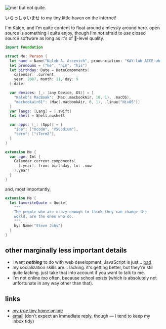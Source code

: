 ![me! but not quite.](https://github.com/user-attachments/assets/c0ce4e2a-13b0-4154-bcf9-27324a35bcf9 "me! but not quite.")

いらっしゃいませ to my tiny little haven on the internet!

I'm Kaleb, and I'm quite content to float around aimlessly around here. open source is something I quite enjoy, though I'm not afraid to _use_ closed source software as long as it's of 🍎-level quality.

```swift
import Foundation

struct Me: Person {
  let name = Name("Kaleb A. Ascevich", pronunciation: "KAY-lub AICE-uh-vitch")
  let pronouns = ("he", "him", "his")
  let birthday: Date = DateComponents(
    calendar: .current,
    year: 2007, month: 11, day: 9
  ).date!

  var devices: [_: (any Device, OS)] = [
    "Kaleb‘s MacBook": (Mac(.macbookAir, 10, 1), .macOS),
    "macbookair61": (Mac(.macbookAir, 6, 1), .linux("NixOS"))
  ]
  var langs: [Lang] = [.swift]
  let shell = Shell.nushell

  var apps: [_: [App]] = [
    "ide": ["Xcode", "VSCodium"],
    "term": ["iTerm2"],
  ]
}

extension Me {
  var age: Int {
    Calendar.current.components(
      [.year], from: birthday, to: .now
    ).year!
  }
}
```

and, most importantly,

```swift
extension Me {
  let favoriteQuote = Quote(
    """
    The people who are crazy enough to think they can change the
    world, are the ones who do.
    """,
    by: Name("Steve Jobs")
  )
}
```

## other marginally less important details

- I want **_nothing_** to do with web development. JavaScript is just… [bad](https://www.destroyallsoftware.com/talks/wat).
- my socialization skills are… lacking. it's getting better, but they're still quite lacking. just take that into account if you want to talk to me.
- I'm not online *too* often, because school exists (which is absolutely not unfortunate in any way other than that).

## links

- [my *true* tiny home online](https://kaascevich.carrd.co)
- [email](mailto:cloths-fringe0s@icloud.com) (don't expect an immediate reply, though — I tend to keep my inbox tidy)
